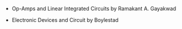 * Op-Amps and Linear Integrated Circuits by Ramakant A. Gayakwad 

* Electronic Devices and Circuit by Boylestad 
